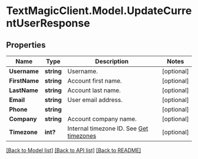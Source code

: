 # TextMagicClient.Model.UpdateCurrentUserResponse
## Properties

Name | Type | Description | Notes
------------ | ------------- | ------------- | -------------
**Username** | **string** | Username. | [optional] 
**FirstName** | **string** | Account first name. | [optional] 
**LastName** | **string** | Account last name. | [optional] 
**Email** | **string** | User email address. | [optional] 
**Phone** | **string** |  | [optional] 
**Company** | **string** | Account company name. | [optional] 
**Timezone** | **int?** | Internal timezone ID. See [Get timezones](http://docs.textmagictesting.com/#operation/getTimezones) | [optional] 

[[Back to Model list]](../README.md#documentation-for-models) [[Back to API list]](../README.md#documentation-for-api-endpoints) [[Back to README]](../README.md)

